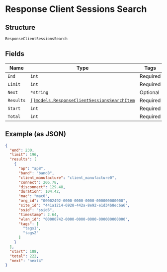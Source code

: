 
# Response Client Sessions Search

## Structure

`ResponseClientSessionsSearch`

## Fields

| Name | Type | Tags | Description |
|  --- | --- | --- | --- |
| `End` | `int` | Required | - |
| `Limit` | `int` | Required | - |
| `Next` | `*string` | Optional | - |
| `Results` | [`[]models.ResponseClientSessionsSearchItem`](../../doc/models/response-client-sessions-search-item.md) | Required | - |
| `Start` | `int` | Required | - |
| `Total` | `int` | Required | - |

## Example (as JSON)

```json
{
  "end": 230,
  "limit": 196,
  "results": [
    {
      "ap": "ap8",
      "band": "band8",
      "client_manufacture": "client_manufacture0",
      "connect": 206.78,
      "disconnect": 129.48,
      "duration": 104.42,
      "mac": "mac0",
      "org_id": "00002492-0000-0000-0000-000000000000",
      "site_id": "441a1214-6928-442a-8e92-e1d34b8ec6a6",
      "ssid": "ssid6",
      "timestamp": 2.64,
      "wlan_id": "00000742-0000-0000-0000-000000000000",
      "tags": [
        "tags1",
        "tags2"
      ]
    }
  ],
  "start": 188,
  "total": 222,
  "next": "next4"
}
```

